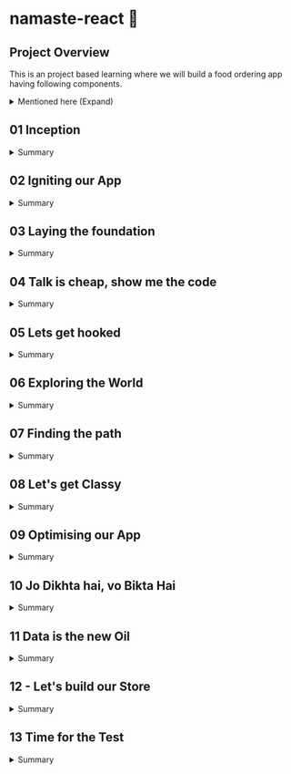 # namaste-react :rocket: 


## Project Overview

This is an project based learning where we will build a food ordering app having following components.

<details>

<summary>Mentioned here (Expand)</summary>

* Header
    - Logo
    - Nav items
* Body
    - Search bar and button
    - Card container (repeatable)
        - Img
        - Restaurant name, Star rating, cuisines, delivery time
* Footer
    - Copyright
    - Links
    - Address
    - Contact us

</details>

## 01 Inception

<details>
  <summary>Summary</summary>
  
### Concepts Learned (01 Inception)

1. How to use React cdn?
1. How to write js inside html itself?
1. How to write js inside a new file and inject it in html?
1. How to Create a element using React
1. How to render a component using RactDOM?
1. How does React.createElement and ReactDOM.createRoot works?
1. How to use CSS in react?
1. What is Element,Props,Child in React?
1. How to Create nested Child using React?
1. How to Add Sibling Components?

#### Answer of above ques with Example

#### HTML

```html
<body>
    <div id="root">
        <!-- It will be loaded for a very small fraction of time and then react will replace this root with its own content -->
        <h1>Dipankar</h1>
    </div>
    <!-- CDN links for react. using this link will inject react and react dom library into the browser -->
    <script crossorigin src="https://unpkg.com/react@18/umd/react.development.js"></script>
    <script crossorigin src="https://unpkg.com/react-dom@18/umd/react-dom.development.js"></script>
    <!-- Only writing above 2 tags would inject react into our project using CDN.
In the console you can write React and ReactDOM and you can see the properties. -->
    <!-- Include your react js lines inside a new js file -->
    <script src="./App.js"></script>
</body>
```

  react.development.js - base library for react.
  react-dom.development.js - for dom manipulation and interaction.
  Costliest operation in browsers is Dom manipulation.

  #### JS

  ```javascript
  //create an element-simillar to document.createElement
  /**
   * React.createElement(object) =>HTML (browser understands)
   * React.createElement creates and object
   * While it is rendering into DOM it converts the object into html
   * param 1 - type: element name
   * param 2 - props: attributes
   * param 3 - children inside props: text of the element
   */
  const h1 = React.createElement("h1",{xyz:'abc',id:'heading'},"hello World from React!");
  const h2 = React.createElement("h2",{xyz:'abc',id:'heading2'},"This is a h2 element");
  console.log(h1);
  // Create nested Child using React.

  //add multiple child inside the element using array (siblings)
  const child = React.createElement('div',{id:'child'},['child div',h1,h2]);
  const parent = React.createElement('div',{id:'parent'},child);

  //ReactDOM is for dom interaction, Make #root as the root element of react
  const root = ReactDOM.createRoot(document.getElementById("root"));
  //render the element inside root
  root.render(parent);```

  ```

  console.log(h1) will give the entire h1 object.
  React.createElement gives an object which is later converted into HTML (browser understandable).

  #### CSS

  ```css
  #heading{
      color:red;
  }
  ```

</details>

## 02 Igniting our App

<details>
<summary>Summary</summary>

### Concepts Learned (02 Igniting our App)

1. **Can React build a production ready app without using any package/library**
Ans- No, A lot of other Packages are required.
2. **What is NPM**
Ans- NPM is evrything but Node package Manager. It manages Packages and is a repository containing all the packages. It works as a package manager behind the scene but it's full form is not Node Package Manager.
3. **How can you make your project use NPM**
A- We can make our project use npm using `npm init`.
    <details>
    <summary>Example</summary>

    ```cmd
    PS C:\Users\dipan\Desktop\Javascript\React\namaste-react> npm init
    This utility will walk you through creating a package.json file.
    It only covers the most common items, and tries to guess sensible defaults.

    See `npm help init` for definitive documentation on these fields
    and exactly what they do.

    Use `npm install <pkg>` afterwards to install a package and
    save it as a dependency in the package.json file.

    Press ^C at any time to quit.
    package name: (namaste-react)
    version: (1.0.0)                                                                                                          
    description: This is the project done while learning namaste react course
    entry point: (App.js)                                                                                                     
    test command: jest                                                                                                        
    git repository: https://github.com/dipankarsahoo180/namaste-react.git
    keywords:
    author: Dipankar Sahoo                                                                                                    
    license: (ISC)                                                                                                            
    About to write to C:\Users\dipan\Desktop\Javascript\React\namaste-react\package.json:

    {
        "name": "namaste-react",
        "version": "1.0.0",
        "description": "This is the project done while learning namaste react course",
        "main": "App.js",
        "scripts": {
        "test": "jest"
        },
        "repository": {
        "type": "git",
        "url": "git+https://github.com/dipankarsahoo180/namaste-react.git"
        },
        "author": "Dipankar Sahoo",
        "license": "ISC",
        "bugs": {
        "url": "https://github.com/dipankarsahoo180/namaste-react/issues"
        },
        "homepage": "https://github.com/dipankarsahoo180/namaste-react#readme"
    }
    Is this OK? (yes)
    ```

    </details>

4. **How to add a package /dependencies into your project**
Ans- By using the command `npm install <package_name>`.
For ex: `npm install -D Parcel`. Then it will create a node dependencies/devDepenedencies inside your Package.json.
5. **What is a Bundler**
Ans-A bundler is the most important package in our project while doing development. There are multiple bundlers like parcel,vite,webpack etc. Our whole needs to be bundled,minified,cleaned,compressed, packages 7 a lot fo other stuffs before it can be sent prod. Bundler does all these jobs.
6. **What is Parcel**
Ans- parcel is a bundler. it is easy to configure.
    * `npm install -D parcel`.
It also does a lot of other functions like:
    * Creating a dev build
    * Building local Server
    * HMR Hot Module Replacement
    * Uses file watching algorithm (written in c++)
    * Caching for faster Builds
    * Image optimization
    * Minification
    * Bundling
    * Compress
    * Consistent Hashing
    * Code Splitting
    * Differential bundling to support older versions
    * Diagnostic
    * Error handling
    * HTTPS
    * Tree shaking - remove unused nodes
7. **What is -D in `npm install -D Parcel`**
Ans- That means we are installing parcel package/library as a dev dependency.There are two types of dependencies.
    * dependencies - required for project and is required in production.
    * devDependencies - required during development.
8. **What is the package.json file**
Ans- Package.json will be created right after npm init command and it keeps tracks of the dependencies installed.
9. **What is tilde(`) and carret(^)**
Ans- They represent auto upgradable to Major and Minor versions respectively.
10. **What is the package-lock.json file that got created automatically**
Ans- Package-lock.json has exact version of all the dependencies and their dependencies mentioned in detail. It keeps track of all the details of the dependencies and transitive dependencies used in the project.
11. **Do we Need to Put node_modules folder into git**
Ans- Don't put the files and folders that you can regenerate again into git. It is unnecessary.
12. **How to Ignite your app**
Ans- Since we have already installed parcel, we can ignite our app using the command `npx parcel index.html`.
    <details>
    <summary> Ignite your app</summary>
    
    ```cmd
    PS C:\Users\dipan\Desktop\Javascript\React\namaste-react> npm parcel index.html
    Unknown command: "parcel"

    To see a list of supported npm commands, run:
        npm help
    PS C:\Users\dipan\Desktop\Javascript\React\namaste-react> npx parcel index.html
    Server running at http://localhost:1234
    ✨ Built in 608ms
    ```

    </details>
13. **How to get react and react-dom using npm instad of cdn**
Ans- using CDN is not a good way and is a costliest operation as it makes a network call. we can install these dependensies as packages using `npm install <package_name>` command
Ex: `npm install react and npm install react-dom`
14. **Will it work if we remove the CDN?**
Ans- It will give error as `Uncaught ReferenceError: React is not defined`. So we have to import both react and react-dom
    *   ```js
        import React from "react";
        import ReactDOM from "react-dom/client";
        ```

15. **Will it work afer that?**
Ans- No It will give you error. `@parcel/transformer-js: Browser scripts cannot have imports or exports.`. Basically you have to Add the **type="module"** attribute to the `<script>` tag inside index.html. It is because by default it is treated as a normal javascript file and to use it as a module and import any other module to this Js file, we have to explicitly tell that this is a js file of module type. And then it would work.

</details>

## 03 Laying the foundation
<details>
<summary>Summary</summary>

### Concepts Learned (03 Laying the foundation)

1. **How to create a script to start project instead of writing `npx parcel index.html`**    
Ans-  Go to the package.json and inside `"scripts"`, add the node `"start":"parcel index.html"`. Then go to your terminal and write `npm run start` or `npm start`.  
Simillarly,  write `"build":"parcel build index.html"` to make a prod build. And to execute it write `npm run build` in terminal. `npm build` will not work here because is `run` is a reserved keyword by npm that works with `start`.

2. **What is a react element**  
It is an object but while rendering into DOM using react-dom library it will be rendered as an HTML. This is the syntax to create a react element.</br></br>  

    * ```javascript
        const h1 = React.createElement("h1",{xyz:'abc',id:'heading'},"hello World from React!");
        //ReactDOM is for dom interaction, Make #root as the root element of react
        const root = ReactDOM.createRoot(document.getElementById("root"));
        //render the element inside root
        root.render(h1);
        ```

3. **Is it a good way to use React.createElement**  
Ans- No, this is not a good way and make the code complex and is not suitable for creating production ready apps. So, we use **JSX** instead.
4. **What is JSX?**  
JSX is a HTML or XML like syntax used for creating react elements. Is is not a part of react,it is also not a pure Javascript. It is transpiled before it reaches javascript engine/converted into object equivalent of `react.createElement()` by **`babel`** library which is also a depenedency for `Parcel` so that browser can unserstand it.</br></br>  

    *   ```javascript
        const h1JSX = <h1 id='heading'>Hello World from React with JSX!</h1>
        //ReactDOM is for dom interaction, Make #root as the root element of react
        const root = ReactDOM.createRoot(document.getElementById("root"));
        //render the element inside root
        root.render(h1JSX);
        ```

    *   ```javascript
        const h1 = React.createElement("h1",{xyz:'abc',id:'heading1',key:'ist-h1',class="h1Class"},"Hello World from React!");
        const h1JSX = <h1 id='heading2' key='ist-h1Jsx' className="jsxClass">Hello World from React with JSX!</h1>
        //ReactDOM is for dom interaction, Make #root as the root element of react. 
        //Also notice the attributes are in camelCase but they will convert into normal attributes when they render as HTML.
        console.log(h1JSX); //It will log a same object what react.createElement gives
        const root = ReactDOM.createRoot(document.getElementById("root"));
        //render the element inside root
        root.render([h1,h1JSX]);
        ```

5. **Give some examples of JSX code**  

    *   ```Javascript
        const h1JSX = <h1 id='headingJSX' key='ist-h1Jsx'>Hello World from React with JSX!</h1>;
        const h1JSX1 = <h1 id='heading2' key='ist-h1Jsx' className="jsxClass">Hello World from React with JSX!</h1>;
        const h1JSX2 = (<h1 id='heading2' key='ist-h1Jsx' className="jsxClass">Hello World from React with JSX!</h1>);
        const h1JSX3 = (
        <div>
            <h1 id='heading2' key='ist-h1Jsx' className="jsxClass">Hello World from React with JSX!</h1>
            <h2 id='heading2' key='ist-h2Jsx' className="jsxClass">Hello World from React with JSX!</h2>
        </div>
        );
        const h1JSX4 = (
        <>
            <h1 id='heading2' key='ist-h1Jsx' className="jsxClass">Hello World from React with JSX!</h1>
            <h2 id='heading2' key='ist-h2Jsx' className="jsxClass">Hello World from React with JSX!</h2>
        </>);
        //ReactDOM is for dom interaction, Make #root as the root element of react
        const root = ReactDOM.createRoot(document.getElementById("root"));
        //render the element inside root
        root.render([h1,h1JSX,h1JSX1,h1JSX2,h1JSX3,h1JSX4]);
        ```

6. **What are some of the extensions which you can use to boost your productivity**  

    * Prettier
    * Bracket pair Colorization Toggler.
    * Eslint
    * Better Comments

7. **What is a React component**  
It is a function/class and retunred object of which can be rendered as a html in browser.
8. **What are the types of components in react**  
    * Class based component - old way of writing code
    * Functional component - Latest in tech - It's just a normal javascript function with **PascalCase**.  
        <details>
        <summary>Example of Functional component</summary>

        ```Javascript
        import React from "react";
        import ReactDOM from "react-dom/client";

        const Heading = ()=> {
            return (
                <>
                    <h1 id='heading2' key='ist-h1Jsx' className="jsxClass">Hello World from React with JSX1!!</h1>
                    <h2 id='heading2' key='ist-h2Jsx' className="jsxClass">Hello World from React with JSX2!!</h2>
                </>
                )
        };


        //ReactDOM is for dom interaction, Make #root as the root element of react
        const root = ReactDOM.createRoot(document.getElementById("root"));
        //render the element inside root
        root.render(<Heading/>); // Use the functional component as a tag to render
        ```

        </details>

9. **What is component composition**  
Composing one/more components into another component
    *   <details>
        <summary>Example of component composition</summary>

        ```javascript
        import React from "react";
        import ReactDOM from "react-dom/client";


        const Title = ()=> {
            return (
                <>
                    <h1 key='title' className="jsxClass">Title!!</h1>
                </>
                )
        };
        const Header = ()=> {
            return (
                <>
                    <Title></Title>
                    <h1 key='header' className="jsxClass">JSX Heading!!</h1>
                    
                </>
                )
        };


        //ReactDOM is for dom interaction, Make #root as the root element of react
        const root = ReactDOM.createRoot(document.getElementById("root"));
        //render the element inside root
        root.render(<Header/>);
        ```

        </details>

10. **How can you write javascript expression inside JSX**  
By wrapping the code inside `{}`
    <details>
    <summary>Example</summary>

    ```Javascript
    import React from "react";
    import ReactDOM from "react-dom/client";

    const Elem = () =>(
        <>
            <h1>React Element!!</h1>
        </>
    )
    const title =  (
            <>
                <h1 key='title' className="jsxClass">Title!!</h1>
            </>
            )
    const number = 1000;
    const Header = ()=> {
        return (
            <>
                {title} 
                {<Elem/>}
                {number}
                {console.log('Dipankar')}
                <h1 key='header' className="jsxClass">JSX Heading!!</h1>
            </>
            )
    };
    //ReactDOM is for dom interaction, Make #root as the root element of react
    const root = ReactDOM.createRoot(document.getElementById("root"));
    //render the element inside root
    root.render(<Header/>);
    ```

    </details>

</details>

## 04 Talk is cheap, show me the code

<details>
<summary>Summary</summary>

### Concepts Learned (04 Talk is cheap, show me the code)

1. **How can you write css in react?** 
    - By using attribute className instead of class.  
        <details>
        <summary>Example</summary>

        ```javascript
        const AppLayout = () =>{
            return (
                <div className="app">
                    <Header/>
                    <Body/>
                </div>
            )
        }
        ```

        ```css
        .app{
            display: flex;
            justify-content: space-between;
            border: 1px solid black;
        }
        ```
        
        </details> 

    - By using inline css.  
        <details>
        <summary>Example</summary>

        ```javascript
        const styleCard = {
            background: 'lightgrey',
            textAlign:'center'
        }

        const Restaurant = () => {
            return(
                <div className="res-card" style={styleCard}>
                    <h3>Meghna Foods</h3>
                </div>
            )
        }
        ```

        OR  

        ```javascript
        const styleCard = {
            background: 'lightgrey',
            textAlign:'center'
        }

        const Restaurant = () => {
            return(
                <div className="res-card" style={{ background: 'lightgrey', textAlign:'center' }}>
                    <h3>Meghna Foods</h3>
                </div>
            )
        }
        ```

        </details> 
        
2. **What is props in react?**  
Ans- By using props we can pass properties from parent comp/arguements to a function.  
    -   <details>
        <summary>Example(we are passing name,cuisine as props)</summary>
        
        ```javascript
        const Body = () => {
            return(
                <div className="body">
                    <div className="search">
                        Search            
                    </div>

                    <div className="res-container">
                        <Restaurant name="Jubilee Foods" cuisine="South Indian"/>
                        <Restaurant name="KFC" cuisine="American"/>
                        <Restaurant/>
                        <Restaurant/>
                    </div>
                </div>
            )
        }
        const styleCard = {
            background: 'lightgrey',
            textAlign:'center'
        }

        const Restaurant = ({name,cuisine}) => {
            return(
                <div className="res-card" style={styleCard}>
                    <img src="https://media-assets.swiggy.com/swiggy/image/upload/fl_lossy,f_auto,q_auto,w_660/fq1uss75jajmt1oueyla"></img>
                    <h3>{name || 'Meghna Foods'}</h3>
                    <h4>{cuisine || 'North Indian'}</h4>
                    <h4>4.4</h4>
                    <h4>38 mins</h4>
                </div>
            )
        }
        ```
        </details>

3. **What is  config driven UI?**  
It means the UI is driven by a config. Which means based on configuration user will be shown/get personalized data
Ex: Swiggy API `https://www.swiggy.com/dapi/restaurants/list/v5?lat=20.3625249&lng=85.83262599999999&`

4. **How would you loop over an array and render multiple cards?**  
-   Ex:  
    ```javascript
    const Body = () => {
        return(
            <div className="body">
                <div className="search">
                    Search
                </div>

                <div className="res-container">
                {
                    card?.gridElements?.infoWithStyle?.restaurants?.map(el=>
                        <Restaurant key={el.info.id} resData={el}/>
                    )
                }
                </div>
            </div>
        )
    }
    ```
5. **Give an example how you can use fetch API**  
First Install this chrome extension from here `https://chrome.google.com/webstore/detail/cors-unblock/lfhmikememgdcahcdlaciloancbhjino`.  
and then run the following code to understand

    ```javascript
    const Body = () => {
        const [card,setCard] = useState([]);

        const  fetchData = async() => {
            try {
            const response = await fetch('https://www.swiggy.com/dapi/restaurants/list/v5?lat=20.3625249&lng=85.83262599999999');
            const data = await response.json();
            const card = data.data.cards.find(el => el.card.card.id === 'top_brands_for_you').card.card;
            setCard(card?.gridElements?.infoWithStyle?.restaurants);
            } catch (error) {
            console.error('Fetch error:', error);
            //throw error;
            }
        
        }

        useEffect(() => {
            fetchData();
        }, []);

        
        return(
            <div className="body">
                <div className="search">
                    Search
                </div>

                <div className="res-container">
                {
                    card?.map(el=>
                        <Restaurant key={el.info.id} resData={el}/>
                    )
                }
                </div>
            </div>
        )
    }
    ```
    
</details>

## 05 Lets get hooked

<details>
<summary>Summary</summary>

### Concepts Learned (05 Lets get hooked)

1. **What are the different types of import we use in Javascript?**  
Two types of Export/Import.  
    -   Default Export/Import
        ```javascript
        export default Component;  
        import Component from "path";
        ```

    -   Named Export/Import
        ```javascript
        export const Component;  
        import {Component} from "path";
        ```

1. **What are hooks in React?**  
Hooks are like normal js functions but provided by react.  
for ex: `useState()` and `useEffect()`

1. **What is useState() hook**  
useState is a React Hook that lets you add a state variable to your component.  

    ```javascript
    const [state, setState] = useState(initialState);
    ```
1. **What is reconciliation?**  
It is an alogorithm came in react 16 by react fiber, which uses an algorithm to selectively update some particular nodes/elements inside html instead of whole html by comapring the DOM nodes.  
Actual DOM: These are the real tags.  
Virtual DOM: representation of actual DOM. It is basically the object (reactElement). You can console log <Body/> and/or <Head/> and you can see an object is printed.
</details>

## 06 Exploring the World

<details>
<summary>Summary</summary>

### Concepts Learned (06 Exploring the World)

1. **What is monolithic and microservices architecture**  
A monolithic application is built as a single unified unit while a microservices architecture is a collection of smaller, independently deployable services. <a href="https://www.atlassian.com/microservices/microservices-architecture/microservices-vs-monolith">refer here</a>

2. **How `useEffect()` is called**  
First the component will be rendered as HTML and  
then it will call `useEffect()` and  
then it will run the code inside the callback of useEffect

3. **Can we write multiple `useEffect()` inside a single component**  
Yes.
    ```Javascript
    useEffect(() => {
        console.warn('use effect 1');
    }, []);
    useEffect(() => {
        fetchData();
        console.warn('use effect 2');
    }, []);
    useEffect(() => {
        console.warn('use effect 3');
    }, []);
    ```
4. **What is Shimmer**  
We load a fake screen instead of blank untill we get the data from server/api in realtime to improve UX. We acheive this using conditional rendering.

    ```javascript
    const Body = () => {

        const [listOfRestaurants, setListOfRestaurants] = useState([]);
        const [filteredRestaurants, setFilteredRestaurants] = useState([]);
        const fetchData = async () => {
            try {
                const response = await fetch(SWIGGY_URL);
                const data = await response.json();
                const card = data.data.cards.find(el => el.card.card.id === 'top_brands_for_you').card.card;
                setListOfRestaurants(card?.gridElements?.infoWithStyle?.restaurants);
                setFilteredCard(card?.gridElements?.infoWithStyle?.restaurants);
            } catch (error) {
                console.error('Fetch error:', error);
                //throw error;
            }

        }

        useEffect(() => {
            fetchData();
        }, []);
        //conditioinal rendering
        return (listOfRestaurants.length === 0) ?
        <Shimmer /> :

        (
            <div className="filter">
                <div className="search">
                    <input className='search-text' type="text" onChange={(e) => {
                        if(!e.target?.value) {
                            setFilteredRestaurants(listOfRestaurants);
                            return;
                        }else{
                            const filteredCard = listOfRestaurants.filter(el => (el.info.name.toUpperCase()).includes(e.target?.value?.toUpperCase()));
                            setFilteredRestaurants(filteredCard);
                        }
                    }}>

                    </input>
                </div>
                <button className='top-rated-btn' onClick={
                    () => {
                        const filteredCard = listOfRestaurants.filter(el => el.info.avgRating > 4);
                        setFilteredRestaurants(filteredCard);
                    }
                }> Filter Top Rated restaurants</button>

                <button className='reset-btn' onClick={
                    () => {
                        setFilteredRestaurants(listOfRestaurants);
                    }
                }> Reset </button>
            </div>
        )
    }
    ```
    
</details>




## 07 Finding the path
<details>
<summary>Summary</summary>

### Concepts Learned (07 Finding the path)

1. **How to use routing in react?**  
we can use react-router-dom package to create routes in react.  
    ```javascript
    import React from "react";
    import ReactDOM from "react-dom/client";
    import Header from "./components/Header";
    import { Body } from "./components/Body";
    import { createBrowserRouter,RouterProvider } from "react-router-dom";
    import About from "./components/About";


    const AppLayout = () =>{
        return (
            <div className="app">
                <Header/>
                <Body/>
            </div>
        )
    }


    const appRouter = createBrowserRouter(
        [
            {
                path:"/",
                element : <AppLayout/>,
            },
            {
                path:"/about",
                element : <About/>
            },
            
        ]
    );

    //ReactDOM is for dom interaction, Make #root as the root element of react
    const root = ReactDOM.createRoot(document.getElementById("root"));
    //use RouterProvider for Routing
    root.render(<RouterProvider router={appRouter} />);
    ```

2. **How to routing but keeping Header and Footer constant in react?**
We can use `</Outlet>` and `children` property inside router object as a combination to do that
    ```javascript
    import React from "react";
    import ReactDOM from "react-dom/client";
    import Header from "./components/Header";
    import { Body } from "./components/Body";
    import { createBrowserRouter, Outlet, RouterProvider } from "react-router-dom";
    import About from "./components/About";
    import ContactUs from "./components/ContactUs";
    import Cart from "./components/Cart";

    const AppLayout = () => {
        return (
            <div className="app">
                <Header />
                <Outlet />
            </div>
        )
    }


    const appRouter = createBrowserRouter(
        [
            {
                path: "/",
                element: <AppLayout />,
                children: [

                    {
                        path: "",
                        element: <Body />
                    }, 
                    {
                        path: "about",
                        element: <About />
                    }, 
                    {
                        path: "contact-us",
                        element: <ContactUs />
                    }, 
                    {
                        path: "cart",
                        element: <Cart />
                    }
                ]
            }

        ]
    );

    //ReactDOM is for dom interaction, Make #root as the root element of react
    const root = ReactDOM.createRoot(document.getElementById("root"));
    //render the element inside root
    root.render(<RouterProvider router={appRouter} />);
    ```

2. **How can you build links so that user can click on them and redirected to certain routes in react?**  
We can use `<Link to=''>Label</Link>` from react-router-dom to acheive this.  
    ```javascript

    import { useState } from "react";
    import logo from "../assets/logo.png"
    import { Link } from "react-router-dom";

    const Header = () => {
        const [jsxButton,setJsxButton] = useState('Login')
        return (
            <>
                <div className="header">
                    <Link to='/'>
                        <div className="logo">
                        <img src={logo}></img>
                        </div>
                    </Link>
                    
                    <div className="nav-items">
                        <ul>
                            <li><Link to='/'>Home</Link></li>
                            <li><Link to='about'>About us</Link></li>
                            <li><Link to='contact-us'>Contact us</Link></li>
                            <li><Link to='cart'>Cart</Link></li>
                        </ul>
                    </div>
                </div>
            </>
        )
    }

    export default Header;
    ```

3. **How can you create your own error page in react?**  
By adding `errorElement: <componentName/>` property inside the router object.
    ```javascript
    const appRouter = createBrowserRouter(
        [
            {
                path: "/",
                element: <AppLayout />,
                errorElement: <Error/>,
                children: [
                    {
                        path: "",
                        element: <Body />
                    }, 
                    {
                        path: "about",
                        element: <About />
                    }, 
                    {
                        path: "contact-us",
                        element: <ContactUs />
                    }, 
                    {
                        path: "cart",
                        element: <Cart />
                    }
                ]
            }

        ]
    );
    ```

4. **How can you get error details and show them in error page in react?**  
By using `useRouteError` from `react-router-dom`.  


    ```javascript
    import Header from "./Header"
    import {useRouteError} from 'react-router-dom'; 

    const Error = () => {
        const error = useRouteError()
        return (
            <>
                <Header></Header>
                <h1>Opps!! {error.status} {error.statusText}</h1>
                <h1>{error?.error?.message}</h1>
            </>
        )
    }
    export default Error;
    ```

4. **How can use dynamic routing in react?**  
    * Step 1: Create an element and use useParams() to get the dynaic parameter from url. `const {resId} = useParams();` .
    * Step 2: pass the queryparam as   resId from Link tag
        ```javascript
        <Link to={'restaurant/'+el.info.id}>
            <RestaurantCard resData={el} />
        </Link>
        ```
    * Step 3: Configure the dyanmic routing in router object as well  
        ```javascript
        {
            path: "restaurant/:resId",
            element: <RestaurantMenu />
        }
    
        ```

</details>


## 08 Let's get Classy
<details>
<summary>Summary</summary>

### Concepts Learned (08 Let's get Classy)

1. **What are class based components?**  
This is an older way of writing code in react. Ex:  

    ```javascript
    import React from "react";

    export default class UserClass extends React.Component {
    
    render() {
        return (
            <>
                <h1>Name: Dipankar</h1>
                <h1>Location: Bangalore</h1>
                <h1>Contact: +9098909890</h1>
            </>
            );
        }
    }
    ```

1. **How to access props in class based component?**  
By using `constructor(props)`. Ex: 
 
    ```javascript
    import React from "react";

    export default class UserClass extends React.Component {
        constructor(props) {
            super(props); // We always have to write this
            //console.log(props);
            this.name = props.name;
            //OR
            //this.name = this.props.name
        }
        /** This will also work
        render() {
            return (
                <>
                    <h1>Name: {this.name}</h1>
                    <h1>Location: {this.props.location}</h1>
                    <h1>Contact: +9098909890</h1>
                </>
            );
        }
        */
        render() {
        const {name,location} = this.props;
            return (
                <>
                    <h1>Name: {name}</h1>
                    <h1>Location: {location}</h1>
                    <h1>Contact: +9098909890</h1>
                </>
            );
        }
    }
    ```

    And pass the props from parent like below:

    ```javascript
    import React from "react";
    import UserClass from "./UserClass";

    const About = () => {
        return (
            <>
                <h1>About</h1>
                <div className="about-card">
                    <div>
                        <UserClass name="Dipankar (Class Based)" location="Bangalore(Class)" />
                    </div>
                </div>
            </>
        );
    };

    export default About;
    ```

1. **How to create and update state variable in class?**  
States were created whenever a new instance of class is created in class based components in react.
Constructor is a best place to create state variables unsing `this.state`.  
We can not update the state variables directly like `this.state.count =12;Instead we use 
    ```javascript
    this.setstate({
        stateName:'stateValue'
    })
    ```
    Example:

    ```javascript
    import React from "react";

    export default class UserClass extends React.Component {
        constructor(props) {
            super(props);
            this.state = {
                count: 0,
                result: "Pass",
            };
        }

        render() {
            const updateCount = () => {
                this.setState({
                    count: ++this.state.count,
                    result: "Failed",
                });
            };
            const { name, location } = this.props;
            return (
                <>
                    <h1>Name: {name}</h1>
                    <h1>Location: {location}</h1>
                    <h1>Contact: +9098909890</h1>
                    <h1>Count: {this.state.count}</h1>
                    <h1>Result: {this.state.result}</h1>
                    <button className="global-btn" onClick={() => updateCount()}>
                        Update State Variable
                    </button>
                </>
            );
        }
    }
    ```

1. **Explain lifecycle of react class based components**  
    Constuctor() ==> Render() ==>(Parent followe by child) 
    Child component didMoount ==>Parent Component didMount;

    Parent constructor
    About.js:18 Parent render start
    About.js:33 inside parend render

    UserClass.js:10 Child constructor
    UserClass.js:24 Child render Start
    UserClass.js:35 Inside child render

    ChildClassA.js:6 ChildClassA constructor
    ChildClassA.js:13 ChildClassA render Start
    ChildClassA.js:17 Inside ChildClassA render

    ChildClassB.js:6 ChildClassB constructor
    ChildClassB.js:13 ChildClassB render Start
    ChildClassB.js:17 Inside ChildClassB render

    UserClass.js:13 Child component Did Mount

    ChildClassA.js:9 ChildClassA component Did Mount

    ChildClassB.js:9 ChildClassB component Did Mount

    About.js:13 Parent component Did Mount<br/><br/>

    Example Parent Component:
    ```javascript
    import React from "react";
    import User from "./User";
    import UserClass from "./UserClass";
    import ChildClassA from "./ChildClassA";
    import ChildClassB from "./ChildClassB";
    class About extends React.Component {
        constructor(props) {
            super(props);
            console.log("Parent constructor");
        }

        componentDidMount() {
            console.log("Parent component Did Mount");
        }

        render() {
            console.log("Parent render start");
            return (
                <>
                    <h1>About</h1>
                    <div className="about-card">
                        <div>
                            <UserClass
                                name="Dipankar (Class Based)"
                                location="Bangalore(Class)"
                            />
                        </div>
                    </div>
                    {console.log("inside parend render")}
                    <ChildClassA />
                    <ChildClassB />
                </>
            );
        }
    }

    export default About;
    ```
    Child Component Example:
    ```javascript
    import React from "react";

    export default class UserClass extends React.Component {
        constructor(props) {
            super(props);
            this.state = {
                count: 0,
                result: "Pass",
            };
            console.log('Child constructor');
        }
        componentDidMount(){
            console.log('Child component Did Mount')
        }

        render() {
            const updateCount = () => {
                this.setState({
                    count: ++this.state.count,
                    result: "Failed",
                });
            };
            const { name, location } = this.props;
            console.log('Child render Start');
            return (
                <>
                    <h1>Name: {name}</h1>
                    <h1>Location: {location}</h1>
                    <h1>Contact: +9098909890</h1>
                    <h1>Count: {this.state.count}</h1>
                    <h1>Result: {this.state.result}</h1>
                    <button className="global-btn" onClick={() => updateCount()}>
                        Update State Variable
                    </button>
                    {console.log('Inside child render')}
                </>
            );
        }
    }
    ```

1. **What is the use of `componentDidMount()` lifecycle hook**  
componentDidMount method runs after the component is rendered in the browser and then if we want to make any heavy processings we can do inside this method. For example: making an api call.

1. **What is the use of `componentDidUpdate()` lifecycle hook** 
This is a lifecycle hook called after each re-render of the component. It does not called for the first render.

1. **What is the use of `componentWillUnmount()` lifecycle hook** 
This is a lifecycle hook called Just before unmounting of the component. First parent component will unmount and then child component
Example:
Parent component:

    ```javascript
    import React from "react";
    import User from "./User";
    import UserClass from "./UserClass";
    import ChildClassA from "./ChildClassA";
    import ChildClassB from "./ChildClassB";
    class About extends React.Component {
        constructor(props) {
            super(props);
            console.log("Parent constructor");
        }

        componentDidMount() {
            console.log("Parent component Did Mount");
        }

        componentDidUpdate() {
            console.log("Parent component Did Update");
        }

        componentWillUnmount() {
            console.log("Parent component Will Unmount");
        }

        render() {
            console.log("Parent render start");
            return (
                <>
                    <h1>About</h1>
                    <div className="about-card">
                            <UserClass
                                name="Dipankar (Class Based)"
                                location="Bangalore(Class)"
                            />
                            <UserClass
                                name="Lizu (Class Based)"
                                location="Bhubaneswar(Class)"
                            />
                    </div>
                    {console.log("inside parend render")}
                    <ChildClassA />
                    <ChildClassB />
                </>
            );
        }
    }

    export default About;
    ```
    
    Child Component:

    ```javascript
    import React from "react";

    export default class UserClass extends React.Component {
        constructor(props) {
            super(props);
            this.state = {
                count: 0,
                result: "Pass",
            };
            console.log(this.props.name + " Child constructor");
        }

        async componentDidMount() {
            console.log(this.props.name + " Child component Did Mount");
            const jsonData = await fetch(
                "https://api.github.com/users/dipankarsahoo180"
            ).then((data) => data.json());
            console.warn(jsonData);
            this.setState({
                name: jsonData.name,
                location: jsonData.location,
                avatar_url: jsonData.avatar_url,
            });
            // Create an interval that increments the count state every 1000 milliseconds (1 second)
            this.interval = setInterval(() => {
                console.log('set interval called')
                this.setState((prevState) => ({
                    count: prevState.count + 1,
                }));
            }, 5000);
        }

        componentDidUpdate() {
            console.log(this.props.name + " Child component Did Update");
        }

        componentWillUnmount() {
            clearInterval(this.interval);
            console.log(this.props.name + " Child component Will Unmount");
        }

        render() {
            const updateCount = () => {
                this.setState({
                    count: ++this.state.count,
                    result: "Failed",
                });
            };
            const { name, location, avatar_url, count, result } = this.state;
            console.log(this.props.name + " Child render Start");
            return (
                <div className="user-card">
                    <img
                        src={avatar_url}
                        alt="Image no available"
                        height="200px"
                        width="200px"
                    ></img>
                    <p>Name: {name}</p>
                    <p>Location: {location}</p>
                    <p>count: {count}</p>
                    <p>result: {result}</p>
                    <button className="global-btn" onClick={() => updateCount()}>
                        Update State Variable
                    </button>
                    {console.log(this.props.name + " Inside child render")}
                </div>
            );
        }
    }
    ```

1. **Explain how you can clear interval inside function based react component (inside useEffects).**
We can make use of the callback method returned by `useEffects()`
Example:

    ```javascript
    import React from "react";
    import { useEffect } from "react";

    const ContactUs = () => {
        useEffect(() => {
            const interval = setInterval(() => {
                console.log("set interval called");
            }, 1000);

            return () => {
                clearInterval(interval);
            };
        });

        return <h1>ContactUs</h1>;
    };

    export default ContactUs;
    ```

</details>

## 09 Optimising our App
<details>
<summary>Summary</summary>


1. **Give an example of how you can create your own custom hook**  
According to the best practice we can just create a separate file with use as refix to its name and build our logic inside it.
    Example 1:

    ```javascript

    import { useEffect, useState } from "react";
    import { SWIGGY_REST_MENU } from "./Constants";

    const useRestrauntMenu =(resId) => {

        const[resInfo,setResInfo] = useState(null);

        useEffect(()=>{
            fetchData();
        },[])
        
        const fetchData = async ()=>{
            const response = await fetch(SWIGGY_REST_MENU + resId);
            const json = await response.json();
            console.log('custom Hook Json Data',json);
            setResInfo(json.data);
        }
        console.warn('custom Hook Reponse',resInfo)
        return resInfo;
    }

    export default useRestrauntMenu;
    ```
    Example 2:

    ```javascript
    import { useEffect, useState } from "react";

    const useOnlineStatus = () => {
        const [onlineStatus, setOnlineStatus] = useState(true);

        useEffect(() => {
            window.addEventListener("online", () => {
                setOnlineStatus(true);
            });
            window.addEventListener("offline", () => {
                setOnlineStatus(false);
            });
        }, []);

        return onlineStatus;
    };

    export default useOnlineStatus;

    ```

    And we can use it inside the component using following.

    ```javascript
    import { useParams } from "react-router-dom"
    import Shimmer from "./Shimmer";
    import RestaurantCard from "./RestaurantCard";
    import useRestrauntMenu from "../utils/useRestrauntMenu";
    import useOnlineStatus from "../utils/useOnlineStatus";

    export default function RestaurantMenu() {
        const { resId } = useParams();
        const restaurantDetails = useRestrauntMenu(resId); //Custom hook
        // Notice we are not storing the result into another variable by
        // using useState or useEffect hook because it is not required and
        // it will throw error if we do so.
        console.warn('resInfo',restaurantDetails);
        const isOnline = useOnlineStatus(); //Custom hook
        const itemList = 
        restaurantDetails?.cards? restaurantDetails?.cards[3]?.groupedCard? 
            restaurantDetails?.cards[3]?.groupedCard?.cardGroupMap?.REGULAR?.cards[1]?.card?.card?.itemCards ?
                restaurantDetails.cards[3]?.groupedCard?.cardGroupMap?.REGULAR.cards[1]?.card.card.itemCards :
                restaurantDetails.cards[3]?.groupedCard?.cardGroupMap?.REGULAR.cards[2]?.card.card.itemCards 
            :
            restaurantDetails?.cards[2]?.groupedCard?.cardGroupMap?.REGULAR?.cards[1]?.card?.card?.itemCards ?
                restaurantDetails.cards[2]?.groupedCard?.cardGroupMap?.REGULAR.cards[1]?.card.card.itemCards :
                restaurantDetails.cards[2]?.groupedCard?.cardGroupMap?.REGULAR.cards[2]?.card.card.itemCards 
        :null;
        console.log('card',itemList);

        if (!restaurantDetails || !itemList || !isOnline) return <Shimmer />;

        return (
            <>
                <div className="body">
                    <h1>{restaurantDetails.cards[0]?.card?.card?.info?.name}</h1>
                    <h2>Rating: {restaurantDetails.cards[0]?.card?.card?.info?.avgRatingString}</h2>
                    <h3>Total items: {itemList?.length}</h3>
                    <div className="res-container">
                        {
                            itemList.map((el, idx) => {
                                const resData = {
                                    info: {
                                        name: el.card.info.name,
                                        cloudinaryImageId: el.card.info.imageId,
                                        cuisines: [el.card.info.itemAttribute.vegClassifier, el.card.info.description],
                                        avgRating: el.card.info.ratings.aggregatedRating.rating,
                                        price: el.card.info.price,
                                        showLogInOutBtn:true
                                    }
                                }

                                return (
                                    <div key={el.card.info.id + '_' + idx + 0}>
                                        <RestaurantCard key={el.card.info.id + '_' + idx + 1} resData={resData} />
                                    </div>
                                )
                            })
                        }
                    </div>
                </div>
            </>
        )
    }
    ```

2. **What is Chunking/Code Splitting/Dynamic Bundling/Lazy Loading/Dynamic importing?**  
It is a way to break down the app into smaller logical chunks. We can acheive it using `lazy` and `Suspense`. 
Example: Here we are trying to lazy load `Grocery` and `About`.

    ```javascript
    import React, { lazy, Suspense } from "react";
    import ReactDOM from "react-dom/client";
    import Header from "./components/Header";
    import { Body } from "./components/Body";
    import { createBrowserRouter, Outlet, RouterProvider } from "react-router-dom";
    import About from "./components/About";
    import ContactUs from "./components/ContactUs";
    import Cart from "./components/Cart";
    import Error from './components/ErrorPage'
    import RestaurantMenu from "./components/RestaurantCardMenu";
    // import Grocery from "./components/Grocery";

    const Grocery = lazy(()=>import("./components/Grocery"));

    const AppLayout = () => {
        return (
            <div className="app">
                <Header />
                <Outlet />
            </div>
        )
    }


    const appRouter = createBrowserRouter(
        [
            {
                path: "/",
                element: <AppLayout />,
                errorElement: <Error />,
                children: [
                    {
                        path: "",
                        element: <Body />
                    },
                    {
                        path: "about",
                        element: (
                            <Suspense fallback={<Shimmer />}>
                                <About />
                            </Suspense>
                        ),
                    },
                    {
                        path: "contact-us",
                        element: <ContactUs />
                    },
                    {
                        path: "cart",
                        element: <Cart />
                    },
                    {
                        path: "grocery",
                        element: <Suspense fallback={<h1>Nothing here yet</h1>}><Grocery /></Suspense>
                        //element: <Suspense fallback={<Shimmer/>}><Grocery /></Suspense>
                    },
                    {
                        path: "restaurant/:resId",
                        element: <RestaurantMenu />
                    }
                ]
            }

        ]
    );

    //ReactDOM is for dom interaction, Make #root as the root element of react
    const root = ReactDOM.createRoot(document.getElementById("root"));
    //render the element inside root
    root.render(<RouterProvider router={appRouter} />);
    ```

</details>

## 10 Jo Dikhta hai, vo Bikta Hai

<details>
<summary>Summary</summary>

1. **Give an example of tailwind css class.**  
    ```javascript
    <div className="flex flex-wrap justify-around"> //tailwind classes
        {filteredRestaurants?.map((el) => (
            <Link
                className=""
                to={"restaurant/" + el.info.id}
                key={el.info.id}
            >
                <RestaurantCard resData={el} />
            </Link>
        ))}
    </div>
    ```
1. **Give an example of tailwind css class where you want to use your custom value**  
Here we have hardcoded the width to 250px
    ```javascript
    <img
        className="w-[250px] h-56 rounded-lg"
        src={`${SWIGGY_API_CARD_IMAGE}/${cloudinaryImageId}`}
        alt="Image no available"
    ></img>
    ```
1. **Give an example of tailwind css class where you want to apply some pseudo classes**   
Example:
    ```javascript
    <div className="w-[250px] m-4 h-[420px] rounded-lg bg-slate-300 hover:bg-green-400">
        <p>Content goes here </p>
    </div>
    ```
</details>

## 11 Data is the new Oil

<details>
<summary>Summary</summary>


1. **What is higher order component in react?**
It is just a function which takes a component inside  and returns a component. 
For example: It takes an existing component, modifies/tweaks a bit and returns it.
    Example of Component `withPromtedLabel`:

    ```javascript
    import { SWIGGY_API_CARD_IMAGE } from "../utils/Constants";

    const RestaurantCard = (props) => {
        const {
            name,
            cloudinaryImageId,
            cuisines,
            avgRating,
            price,
            showLogInOutBtn,
        } = props.resData.info;
        return (
            <div className="w-[250px] m-4 h-[420px] rounded-lg bg-slate-300 hover:bg-green-400 relative">
                <img
                    className="w-[250px] h-56 rounded-lg"
                    src={`${SWIGGY_API_CARD_IMAGE}/${cloudinaryImageId}`}
                    alt="Image no available"
                ></img>
                <h3 className="text-center p-2 font-bold text-lg">{name.length >25? name.slice(0,25):name || ""}</h3>
                <div className="p-2">
                    <p>
                        {cuisines.join(", ").length <= 20
                            ? cuisines.join(", ")
                            : cuisines.join(", ").slice(0, 20) + "..."}
                    </p>
                    <p>Rating: {avgRating || ""}</p>
                    {price ? <p>Price: {price / 100}</p> : ""}
                    {showLogInOutBtn == true ? (
                        <div className="absolute bottom-2 left-[20%]">
                            <button className="mx-2 rounded-md px-4 py-1 bg-blue-500 text-white">
                                Add
                            </button>
                            <button className="mx-2 rounded-md px-1 py-1 bg-blue-500 text-white">
                                remove
                            </button>
                        </div>
                    ) : (
                        <></>
                    )}
                </div>
            </div>
        );
    };


    // Higher Order Component
    // input - RestaurantCard =>> RestaurantCardPromoted
    export const withPromtedLabel = (RestaurantCard) => {
        return (props) => {
        return (
            <div>
            <label className="absolute bg-black text-white m-2 p-2 rounded-lg z-10">
                Promoted
            </label>
            <RestaurantCard {...props} />
            </div>
        );
        };
    };
    export default RestaurantCard;

    ```
    Example of How to use it and pass props:

    ```javascript
    import RestaurantCard,{withPromtedLabel} from "./RestaurantCard";
    const Body = () => {
        const RestaurantCardPromoted = withPromtedLabel(RestaurantCard)
        return (
            <RestaurantCardPromoted resData={el}/>
        )
    }
    ```

    Complete Example of Component:

    ```javascript
    import React, { useState, useEffect } from "react";
    import RestaurantCard,{withPromtedLabel} from "./RestaurantCard";
    import { SWIGGY_URL } from "../utils/Constants";
    import Shimmer from "./Shimmer";
    import Search from "./Search";
    import { Link } from "react-router-dom";
    import useOnlineStatus from "../utils/useOnlineStatus";

    const Body = () => {
        const [listOfRestaurants, setListOfRestaurants] = useState([]);
        const [filteredRestaurants, setFilteredRestaurants] = useState([]);
        const [searchText, setSearchText] = useState("");
        const online = useOnlineStatus();
        const RestaurantCardPromoted = withPromtedLabel(RestaurantCard); //higher order function
        const fetchData = async () => {
            try {
                const response = await fetch(SWIGGY_URL);
                const data = await response.json();
                let card = data.data.cards.find(
                    (el) => el.card.card.id === "restaurant_grid_listing"
                ).card.card;
                card?.gridElements?.infoWithStyle?.restaurants?.forEach((el,idx)=>{
                    if(idx%3==0) el.promoted = true
                    else el.promoted =  false;
                });
                setListOfRestaurants(
                    card?.gridElements?.infoWithStyle?.restaurants
                );
                setFilteredRestaurants(
                    card?.gridElements?.infoWithStyle?.restaurants
                );
                console.warn(card?.gridElements?.infoWithStyle?.restaurants);
            } catch (error) {
                console.error("Fetch error:", error);
                //throw error;
            }
        };

        useEffect(() => {
            fetchData();
        }, []);
        if (!online)
            return (
                <>
                    <h1>Looks like you are offline!</h1>
                </>
            );
        return listOfRestaurants?.length === 0 ? (
            <Shimmer />
        ) : (
            <div className="">
                <Search
                    listOfRestaurants={listOfRestaurants}
                    setFilteredRestaurants={setFilteredRestaurants}
                    searchText={searchText}
                    setSearchText={setSearchText}
                />

                <div className="flex flex-wrap justify-around">
                    {filteredRestaurants?.map((el) => (
                        <Link
                            className=""
                            to={"restaurant/" + el.info.id}
                            key={el.info.id}
                        >
                            {
                                el.promoted ? <RestaurantCardPromoted resData={el}/> : <RestaurantCard resData={el} />
                            }
                            
                        </Link>
                    ))}
                </div>
            </div>
        );
    };

    export { Body };

    ```

1. **What is Controlled and uncontrolled components?**
If the element is controlled from parent then it is controlled components. But if the element manages all its states on its own it is uncontrolled element.

1. **What is lifting the state?**
Sometimes, you want the state of two components to always change together. To do it, remove state from both of them, move it to their closest common parent, and then pass it down to them via props. This is known as lifting state up, and it’s one of the most common things you will do writing React code

1. **What is Props drilling?**
Passing the props to more than 1 level deep is props drilling, And it is a problem because although the innermost component needs the data, reset of the inner components might not need that data but we have to pass them in order to pass it to inner most component. We use `Context` to avoid props drilling.

1. **What is `Context` in react and how to use it?**
Context provides a way to pass data through the component tree without having to pass props down manually at every level.
    Step 1: Create a Context

    ```javascript
    import { createContext } from "react";

    const UserContext = createContext({ loggedinUser: "Default User" });

    export default UserContext;
    ```

    Step 2: Access the Context Information

    ```javascript
    import React, { useContext } from "react";
    import UserContext from "../utils/UserContext";

    const ContactUs = () => {
        const data = useContext(UserContext);

        return (
            <>
                <h1>
                    Hello! {data.loggedInUser} You can email us at
                    dipankarsahoo180@gmail.com
                </h1>
            </>
        );
    };

    export default ContactUs;
    ```

    If you are using class based component, you can access it using `UserContext.Consumer`.

    ```javascript
    render() {
        console.log("Parent render start");
        return (
            <>
                <div>
                    <UserContext.Consumer>
                        {(data) => {
                            return (<>
                                <h1>Hello! , </h1>
                                <h1>{data.loggedInUser}</h1>
                            </>)
                        }}
                    </UserContext.Consumer>
                </div>
                <div className="flex flex-wrap justify-evenly">
                    <UserClass
                        name="Dipankar (Class Based)"
                        location="Bangalore(Class)"
                    />
                    <UserClass
                        name="Lizu (Class Based)"
                        location="Bhubaneswar(Class)"
                    />
                </div>
            </>
        );
    }
    ```

    Step 3 (optional): To Add/ Update/ set the value of userContext we use `<UserContext.Provider value={whatever_you_want_to_update}>`

    ```javascript
    const AppLayout = () => {
        const [userName, setUserName] = useState();

        //authentication
        useEffect(() => {
            // Make an API call and send username and password
            const data = {
                name: "Dipankar Sahoo",
            };
            setUserName(data.name);
        }, []);

        return (
            // Wrap the entire component inside UserContext(You can also wrap specific components too)
            //Providing the additional value,existing value here too
            //Now this is the provider of values instead of Context for all the elments its wrapping inside it
            <UserContext.Provider value={{ loggedInUser: userName, setUserName:setUserName }}>
                <div className="app">
                    <Header />
                    <Outlet />
                </div>
            </UserContext.Provider>
        );
    };
    ```

    And if we want to update the username in other child components, we can just access the function and call it like below.

    ```javascript
    import React, { useContext } from "react";
    import UserContext from "../utils/UserContext";

    const ContactUs = () => {
        const data = useContext(UserContext);
        return (
            <>
                <h1>
                Hello! <span className="font-bold">{data.loggedInUser}</span>{" "}
                You can email us at dipankarsahoo180@gmail.com
                </h1>
                <div className="m-2 p-1 flex items-center">
                    <label>UserName : </label>
                    <input
                        className="border border-black"
                        value={data.loggedInUser}
                        onChange={(e) => data.setUserName(e.target.value)}
                    />
                </div>
                <button
                    className="m-2 p-1 bg-blue-600 font-bold text-white rounded-lg"
                    onClick={() => data.setUserName("Lizu Sahoo")}
                >
                    Update User Name
                </button>
            </>
        );
    };

    export default ContactUs;
    ```

    We can also use nested Context too.

    ```javascript
    return (
        //Providing the value here
        <UserContext.Provider
            value={{ loggedInUser: userName, setUserName: setUserName }}
        >
            <div className="app">
                <UserContext.Provider
                    value={{ loggedInUser: 'Elon Musk', setUserName: setUserName }}
                >
                    <Header />
                </UserContext.Provider>
                <Outlet />
            </div>
        </UserContext.Provider>
    );
    ```

</details>


## 12 - Let's build our Store

<details>
<summary>Summary</summary>


1. [**What is redux?**](https://redux.js.org/)  
Redux is a state management tool used to store states across components. It is acheived using the combination of `react-redux` and `redux-toolkit`.  
    - redux-toolkit ia a newer way of writing redux.
    - react-redux is used to bridge the gap.
        <img src="./src/assets/reduxDiagram.png">
        <img src="./src/assets/reduxScenarioExample.png">

1. **What is a redux store?**  
Assume Redux store is a big whole object and it is kept at a central global place. Any compoent can access(r/w data) this store. And the store contains multiple `slice`.

1. **Write down the steps to implement redux toolkit.**
    - Install @reduxjs/toolkit and react-redux
        
        ```shell
        npm i @reduxjs/toolkit
        npm i react-redux
        ```

    - Build our store
        Step 1: Build a store
        
        ```javascript
        import { configureStore } from "@reduxjs/toolkit";

        const AppStore = configureStore

        export default AppStore;
        ```

    - Connect our store to our app
        Step 2: To use it in you app.js import `provider`

        ```javascript
        import { Provider } from "react-redux";
        ```

        Step 3: To use the store use simillar to Context config inside your root comp (App.js)

        ```javascript
        import { Provider } from "react-redux";
        import appStore from "./utils/appStore";

        const AppLayout = () => {
            return (
                <Provider store={appStore}>
                    <div className="app">
                        <Header />
                        <Outlet />
                    </div>
                </Provider>
            );
        };
        ```
    - Create a Slice(s) (cartSlice)
        Step 4: Create a `slice`  cartSlice with name, state and reducers which will contains actions in it.
        ```javascript
        import { createSlice } from "@reduxjs/toolkit";

        const cartSlice = createSlice(
            {
                name:'cart',
                initialState:{
                    items:[]
                },
                reducers:{
                    //mutating the state here
                    addItem:(state,action)=>{
                        state.items.push(action.payload)
                    },
                    removeItem: (state,action)=>{
                        state.items.pop(action.payload)
                    },
                    clearCart:(state,action)=>{
                        state.items.length = 0;
                    }
                }
            }
        )

        export const {addItem,removeItem,clearCart} = cartSlice.actions;

        export default cartSlice.reducer;
        ```
        
        Step 5: Now add the slice into your store into the reducer.
            
        ```javascript
        import { configureStore } from "@reduxjs/toolkit";
        import cartReducer from "./cartSlice";

        const appStore = configureStore({
            reducer: {
                cart: cartReducer,
                people: peopleSlice
            }
        })

        export default appStore;
        ```

    - Dispatch Reducer(action)
        Step 7: To update any value you can call the reducer action and dispatch it using `useDispatch` hook.

        ```javascript
        import { useDispatch } from "react-redux"; //import dispatcher
        import { addItem } from "../utils/cartSlice"; //import the action from the slice

        const dispatch = useDispatch();
        const handleAddItem=(item)=>{
            //dispatch an action with item as payload
            dispatch(addItem(item))
        }

        //call it from any button
        <button
            className="p-2 mx-16 rounded-lg bg-white text-green-600 font-bold shadow-lg"
            onClick={()=>handleAddItem(item)}
        >
            ADD +
        </button>
        ```

    - Selector (Used to read the data)
        Step 6: Read the data into the cart inside `Header.js`. And for this you can subsscribeusing `useSelector` hook.

        ```javascript
        import { useSelector } from "react-redux";
        
        //Subscribing to the store using a selector(appStore)
        //cart is the name of one of the reducer in the appStore
        const cartItems = useSelector((store)=>store?.cart?.items)
        
        //And access cartItems in JSX like below
        <li><Link className="p-2 text-lg font-bold" to='cart'>Cart({cartItems.length})</Link></li>
        ```

        Combined Example of Selector,dispatcher and actions
        ```javascript
        import React from "react";
        import { SWIGGY_API_CARD_IMAGE } from "../utils/Constants";
        import { useDispatch } from "react-redux";
        import { removeItem } from "../utils/cartSlice";
        import { useSelector } from "react-redux";

        const Cart = () => {
            //Subscribing to the store using a selector(appStore)
            //cart is the name of one of the reducer in the appStore
            const cartItems = useSelector((store) => store?.cart?.items);

            //publishing the value to the store
            const dispatch = useDispatch();
            const handleRemoveItem = (item) => {
                //dispatch an action with item as payload
                dispatch(removeItem(item));
            };

            return (
                <div className="flex flex-wrap justify-between bg-slate-300">
                    {cartItems.map((item) => (
                        <div
                            key={item.card.info.id}
                            className="p-2 mt-2 border-gray-200 border-b-2 text-left flex items-start w-full"
                        >
                            <div className="w-9/12">
                                <div className="py-2">
                                    <span>{item.card.info.name}</span>
                                    <span>
                                        - ₹
                                        {item.card.info.price
                                            ? item.card.info.price / 100
                                            : item.card.info.defaultPrice / 100}
                                    </span>
                                </div>
                                <p className="text-xs">{item.card.info.description}</p>
                            </div>
                            <div className="w-3/12 p-4 items-end relative">
                                <div className="absolute bottom-1 z-1">
                                    <button
                                        className="p-2 mx-16 rounded-lg bg-white text-green-600 font-bold shadow-lg"
                                        onClick={() => handleRemoveItem(item)}
                                    >
                                        REMOVE +
                                    </button>
                                </div>
                                <img
                                    src={
                                        SWIGGY_API_CARD_IMAGE +
                                        "/" +
                                        item.card.info.imageId
                                    }
                                    className="w-full"
                                />
                            </div>
                        </div>
                    ))}
                </div>
            );
        };

        export default Cart;

        ```

</details>

## 13 Time for the Test

<details>
<summary>Summary</summary>

### Types of testing (devloper)
- Unit Testing
- Integration Testing
- End to End Testing - e2e testing

### Setting up Testing in our app
1. [Install React Testing Library](https://testing-library.com/docs/react-testing-library/intro)
1. [Installed jest](https://jestjs.io/docs/getting-started)
1. [Install Babel dependencies](https://jestjs.io/docs/getting-started#using-babel) `npm install --save-dev babel-jest @babel/core @babel/preset-env`
1. [Configure Babel](https://jestjs.io/docs/getting-started#using-babel) `babel.config.js`
1. [Configure Parcel](https://parceljs.org/languages/javascript/#usage-with-other-tools) `.parcelrc` Config file to disable default babel transpilation (Parcel uses babel behind the scene. when we use babel.config.js, this will overwrite the existing behaviour/settings/configs)
1. Create Jest config using `npx jest --init`
1. [Install jsdom library](https://testing-library.com/docs/react-testing-library/setup) `npm install --save-dev jest-environment-jsdom`

    ```shell
    PS C:\Users\dipan\Desktop\Javascript\React\namaste-react> npm i -D @testing-library/react

    added 56 packages, and audited 348 packages in 2m

    138 packages are looking for funding
    run `npm fund` for details

    found 0 vulnerabilities
    PS C:\Users\dipan\Desktop\Javascript\React\namaste-react> npm install --save-dev babel-jest @babel/core @babel/preset-env

    added 194 packages, changed 5 packages, and audited 542 packages in 2m

    143 packages are looking for funding
    run `npm fund` for details

    found 0 vulnerabilities
    PS C:\Users\dipan\Desktop\Javascript\React\namaste-react> npm i -D jest

    added 130 packages, and audited 672 packages in 3m

    158 packages are looking for funding
    run `npm fund` for details

    found 0 vulnerabilities
    PS C:\Users\dipan\Desktop\Javascript\React\namaste-react>
    PS C:\Users\dipan\Desktop\Javascript\React\namaste-react> npm run test

    > namaste-react@1.0.0 test
    > jest

    No tests found, exiting with code 1
    Run with `--passWithNoTests` to exit with code 0
    In C:\Users\dipan\Desktop\Javascript\React\namaste-react
    33 files checked.
    testMatch: **/__tests__/**/*.[jt]s?(x), **/?(*.)+(spec|test).[tj]s?(x) - 0 matches
    testPathIgnorePatterns: \\node_modules\\ - 33 matches
    testRegex:  - 0 matches
    Pattern:  - 0 matches
    PS C:\Users\dipan\Desktop\Javascript\React\namaste-react> npx jest --init

    The following questions will help Jest to create a suitable configuration for your project

    √ Would you like to use Typescript for the configuration file? ... no
    √ Choose the test environment that will be used for testing » jsdom (browser-like)
    √ Do you want Jest to add coverage reports? ... yes
    √ Which provider should be used to instrument code for coverage? » babel
    √ Automatically clear mock calls, instances, contexts and results before every test? ... yes

    📝  Configuration file created at C:\Users\dipan\Desktop\Javascript\React\namaste-react\jest.config.js
    PS C:\Users\dipan\Desktop\Javascript\React\namaste-react> npm install --save-dev jest-environment-jsdom

    added 51 packages, and audited 723 packages in 20s

    159 packages are looking for funding
    run `npm fund` for details

    found 0 vulnerabilities
    PS C:\Users\dipan\Desktop\Javascript\React\namaste-react> 
    ```
    But still if you run it will not run tests

    ```shell
    PS C:\Users\dipan\Desktop\Javascript\React\namaste-react> npm run test

    > namaste-react@1.0.0 test
    > jest

    No tests found, exiting with code 1
    Run with `--passWithNoTests` to exit with code 0
    In C:\Users\dipan\Desktop\Javascript\React\namaste-react
    35 files checked.
    testMatch: **/__tests__/**/*.[jt]s?(x), **/?(*.)+(spec|test).[tj]s?(x) - 0 matches
    testPathIgnorePatterns: \\node_modules\\ - 35 matches
    testRegex:  - 0 matches
    Pattern:  - 0 matches
    ```
    Simple example to test the sum of two numbers function
    
    ```javascript
    import { sum } from "../sum";

    test('sum of 2 numbers', () => { 
        const result = sum(3,4);
        //Assertion
        expect(result).toBe(7);
    })
    ```
    Now if you run `npm run test` it will give something like below

    ```shell
    PS C:\Users\dipan\Desktop\Javascript\React\namaste-react> npm run test

    > namaste-react@1.0.0 test
    > jest

    PASS  src/components/__tests__/sum.test.js                                                                                                                       
    √ sum of 2 numbers (3 ms)
                                                                                                                                                                    
    ----------|---------|----------|---------|---------|-------------------                                                                                           
    File      | % Stmts | % Branch | % Funcs | % Lines | Uncovered Line #s                                                                                            
    ----------|---------|----------|---------|---------|-------------------
    All files |     100 |      100 |     100 |     100 | 
    sum.js    |     100 |      100 |     100 |     100 | 
    ----------|---------|----------|---------|---------|-------------------
    Test Suites: 1 passed, 1 total
    Tests:       1 passed, 1 total
    Snapshots:   0 total
    Time:        1.34 s, estimated 2 s
    Ran all test suites.
    PS C:\Users\dipan\Desktop\Javascript\React\namaste-react>
    ```
1. Install `npm i -D @babel/preset-react` - to make JSX work in test cases
1. Include `['@babel/preset-react', {runtime: "automatic"}]` inside babel config 
1. To resolve toBeInTheDocument() is not a function `npm i -D @testing-library/jest-dom`. Now the following piece of code will also work
    ```jsx
    import { render,screen } from "@testing-library/react";
    import ContactUs from "../ContactUs";
    import "@testing-library/jest-dom" //toBeInTheDocument

    test('should render contact us component', () => { 
        
        render(<ContactUs></ContactUs>);

        //find all the headings in contact
        const heading = screen.getByRole('heading')

        expect(heading).toBeInTheDocument();
    })
    ```
1. To group your test cases use `describe()` function.
1. You can also write `it` in place of `test`.Both are same.
1. Coverage folder will be generated automatically stores all the coverage and report of the test cases. We don't need to put it in git.
1. To get the mock data for fetch api and use async method, we use `global` and `act` together to acheive the functionality
    ```javascript
    import { fireEvent, render, screen } from "@testing-library/react";
    import { Body } from "../Body";
    import MOCK_DATA from "../mocks/swiggyRestApiMock.json";
    import { act } from "react-dom/test-utils";
    import { BrowserRouter } from "react-router-dom";
    import "@testing-library/jest-dom";

    //To mock the fetch data, since fetch is present in browser but not in js dom
    global.fetch = jest.fn(() => {
        return Promise.resolve({
            json: () => {
                return Promise.resolve(MOCK_DATA);
            },
        });
    });

    //We should also enclose it inside act using the following syntax
    test('should Search Restaurant List and filter restaurant based on Top Rated and Reset the Restaurant List', async () => {
        await act(async () => render(
            <BrowserRouter>
                <Body />
            </BrowserRouter>
        ))

        const cardsBeforeSearch = screen.getAllByTestId("resCard");
        expect(cardsBeforeSearch.length).toBe(9);

        const searchInput = screen.getByTestId("searchInput");
        fireEvent.change(searchInput, { target: { value: "burger" } });

        const cardsAfterSearch1 = screen.getAllByTestId("resCard");
        expect(cardsAfterSearch1.length).toBe(1);

        fireEvent.change(searchInput, { target: { value: "" } });

        const cardsAfterSearch2 = screen.getAllByTestId("resCard");
        expect(cardsAfterSearch2.length).toBe(9);

        const topRatedButton = screen.getByText("Top Rated");
        fireEvent.click(topRatedButton);
        const cardsAfterSearch3 = screen.getAllByTestId("resCard");
        expect(cardsAfterSearch3.length).toBe(6);

        const resetButton = screen.getByText("Reset");
        fireEvent.click(resetButton);
        const cardsAfterSearch4 = screen.getAllByTestId("resCard");
        expect(cardsAfterSearch4.length).toBe(9);
    })
    ```
1. **What is `BeforeAll`, `BeforeEach`, `AfterAll` and `AfterEach`**?  
As their name suggests they run before/after each/all test methods.
Example:
    ```javascript
    import { render, screen, fireEvent } from "@testing-library/react";
    import ContactUs from "../ContactUs";
    import "@testing-library/jest-dom"
    import React from "react";
    import UserContext from "../../utils/UserContext";

    beforeAll(() => {
        console.log("Before All");
    });

    beforeEach(() => {
        console.log("Before Each");
    });

    afterAll(() => {
        console.log("After All");
    });

    afterEach(() => {
        console.log("After Each");
    });

    describe("Test all the functions and inputs", () => {
        test("renders the component with the user name and email", () => {
            // Arrange
            const mockUser = "Dipankar Sahoo";
            const mockSetUser = jest.fn();
            render(
                <UserContext.Provider value={{ loggedInUser: mockUser, setUserName: mockSetUser }}>
                    <ContactUs />
                </UserContext.Provider>
            );

            // Assert
            expect(screen.getByText(/Hello!/i)).toBeInTheDocument();
            expect(screen.getByText(mockUser)).toBeInTheDocument();
            expect(screen.getByText(/dipankarsahoo180@gmail.com/i)).toBeInTheDocument();
        });

        test("updates the user name when the input value changes", () => {
            // Arrange
            const mockUser = "Dipankar Sahoo";
            const mockSetUser = jest.fn();
            render(
                <UserContext.Provider value={{ loggedInUser: mockUser, setUserName: mockSetUser }}>
                    <ContactUs />
                </UserContext.Provider>
            );

            // Act
            const input = screen.getByDisplayValue(mockUser);
            fireEvent.change(input, { target: { value: "Lizu Sahoo" } });

            // Assert
            expect(mockSetUser).toHaveBeenCalledWith("Lizu Sahoo");
        });

        test("updates the user name when the button is clicked", () => {
            // Arrange
            const mockUser = "Dipankar Sahoo";
            const mockSetUser = jest.fn();
            render(
                <UserContext.Provider value={{ loggedInUser: mockUser, setUserName: mockSetUser }}>
                    <ContactUs />
                </UserContext.Provider>
            );

            // Act
            const button = screen.getByText(/Update User Name/i);
            fireEvent.click(button);

            // Assert
            expect(mockSetUser).toHaveBeenCalledWith("Lizu Sahoo");
        });
    })

    test('should render contact us component', () => {

        render(<ContactUs />);

        //find all the headings in contact
        const heading = screen.getByRole('heading')

        expect(heading).toBeInTheDocument();
    });

    test('should render button contact us component', () => {

        render(<ContactUs />);

        //find all the button in contact
        const button = screen.getAllByRole('button')

        expect(button.length).toBe(2)
    })

    it('should render button contact us component', () => {

        render(<ContactUs />);

        //find all the button in contact
        const button = screen.getByText('Update User Name')

        expect(button).toBeInTheDocument();
    })
    ```
    output:
    ```shell
    PS C:\Users\dipan\Desktop\Javascript\React\namaste-react> npm run test

    > namaste-react@1.0.0 test
    > jest

    PASS  src/components/__tests__/sum.test.js
    PASS  src/components/__tests__/RestaurantCard.test.js
    PASS  src/components/__tests__/ContactUs.test.js
    ● Console

        console.log
        Before All

        at Object.log (src/components/__tests__/ContactUs.test.js:8:13)

        console.log
        Before Each

        at Object.log (src/components/__tests__/ContactUs.test.js:12:13)

        console.log
        After Each

        at Object.log (src/components/__tests__/ContactUs.test.js:20:13)

        console.log
        Before Each

        at Object.log (src/components/__tests__/ContactUs.test.js:12:13)

        console.log
        After Each

        at Object.log (src/components/__tests__/ContactUs.test.js:20:13)

        console.log
        Before Each

        at Object.log (src/components/__tests__/ContactUs.test.js:12:13)

        console.log
        After Each

        at Object.log (src/components/__tests__/ContactUs.test.js:20:13)

        console.log
        Before Each

        at Object.log (src/components/__tests__/ContactUs.test.js:12:13)

        console.log
        After Each

        at Object.log (src/components/__tests__/ContactUs.test.js:20:13)

        console.log
        Before Each

        at Object.log (src/components/__tests__/ContactUs.test.js:12:13)

        console.log
        After Each

        at Object.log (src/components/__tests__/ContactUs.test.js:20:13)

        console.log
        Before Each

        at Object.log (src/components/__tests__/ContactUs.test.js:12:13)

        console.log
        After Each

        at Object.log (src/components/__tests__/ContactUs.test.js:20:13)

        console.log
        After All

        at Object.log (src/components/__tests__/ContactUs.test.js:16:13)

    PASS  src/components/__tests__/Search.test.js
    PASS  src/components/__tests__/Header.test.js                                                                         
    ---------------------|---------|----------|---------|---------|-------------------
    File                 | % Stmts | % Branch | % Funcs | % Lines | Uncovered Line #s 
    ---------------------|---------|----------|---------|---------|-------------------
    All files            |   85.05 |    79.16 |   74.28 |   85.71 |                   
    components          |   96.72 |    79.16 |     100 |   96.61 |                   
    Body.js            |      92 |     87.5 |     100 |   91.66 | 33,42             
    ContactUs.js       |     100 |      100 |     100 |     100 |                   
    Header.js          |     100 |      100 |     100 |     100 |                   
    RestaurantCard.js  |     100 |    66.66 |     100 |     100 | 20,28-30          
    Search.js          |     100 |      100 |     100 |     100 | 
    Shimmer.js         |     100 |      100 |     100 |     100 | 
    sum.js             |     100 |      100 |     100 |     100 | 
    components/mocks    |       0 |        0 |       0 |       0 | 
    logoMock.js        |       0 |        0 |       0 |       0 | 
    utils               |   57.69 |      100 |   18.18 |      60 | 
    Constants.js       |     100 |      100 |     100 |     100 | 
    UserContext.js     |     100 |      100 |     100 |     100 | 
    appStore.js        |     100 |      100 |     100 |     100 | 
    cartSlice.js       |      25 |      100 |       0 |   28.57 | 12-20
    peopleSlice.js     |      40 |      100 |       0 |      40 | 12-18
    useOnlineStatus.js |      75 |      100 |      50 |      75 | 8,11
    ---------------------|---------|----------|---------|---------|-------------------

    Test Suites: 5 passed, 5 total
    Tests:       14 passed, 14 total
    Snapshots:   0 total
    Time:        3.923 s, estimated 4 s
    Ran all test suites.
    ```

</details>
